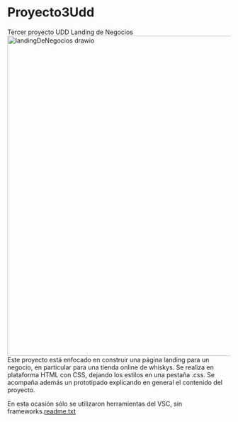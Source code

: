 # Proyecto3Udd
Tercer proyecto UDD Landing de Negocios
<img width="692" height="721" alt="landingDeNegocios drawio" src="https://github.com/user-attachments/assets/9f582e98-12bd-42ce-a6d5-895bf681f93b" />
Este proyecto está enfocado en construir una página landing para un negocio, en particular para una tienda online de whiskys.
Se realiza en plataforma HTML con CSS, dejando los estilos en una pestaña .css. Se acompaña además un prototipado explicando en general el contenido del proyecto.

En esta ocasión sólo se utilizaron herramientas del VSC, sin frameworks.[readme.txt](https://github.com/user-attachments/files/22713491/readme.txt)
